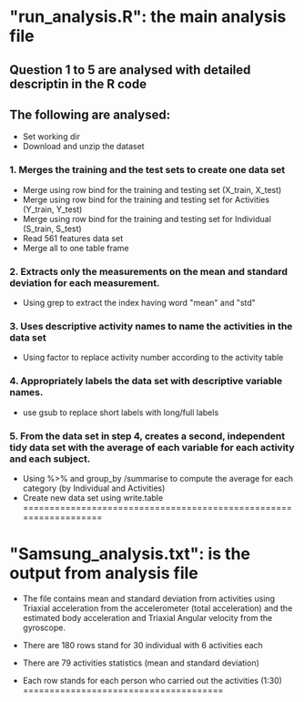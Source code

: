# "run_analysis.R": the main analysis file
## Question 1 to 5 are analysed with detailed descriptin in the R code

## The following are analysed:
- Set working dir
- Download and unzip the dataset
### 1. Merges the training and the test sets to create one data set
* Merge using row bind for the training and testing set (X_train, X_test)
* Merge using row bind for the training and testing set for Activities (Y_train, Y_test)
* Merge using row bind for the training and testing set for Individual (S_train, S_test)
* Read 561 features data set
* Merge all to one table frame 
### 2. Extracts only the measurements on the mean and standard deviation for each measurement.
* Using grep to extract the index having word "mean" and "std"

### 3. Uses descriptive activity names to name the activities in the data set
* Using factor to replace activity number according to the activity table

### 4. Appropriately labels the data set with descriptive variable names.
* use gsub to replace short labels with long/full labels

### 5. From the data set in step 4, creates a second, independent tidy data set with the average of each variable for each activity and each subject.
* Using %>% and group_by /summarise to compute the average for each category (by Individual and Activities)
* Create new data set using write.table
==================================================================

# "Samsung_analysis.txt": is  the output from analysis file

* The file contains mean and standard deviation from activities using Triaxial acceleration from the accelerometer (total acceleration) and the estimated body acceleration and Triaxial Angular velocity from the gyroscope. 

* There are 180 rows stand for 30 individual with 6 activities each

* There are 79 activities statistics (mean and standard deviation)

* Each row stands for each person who carried out the activities (1:30)
======================================


